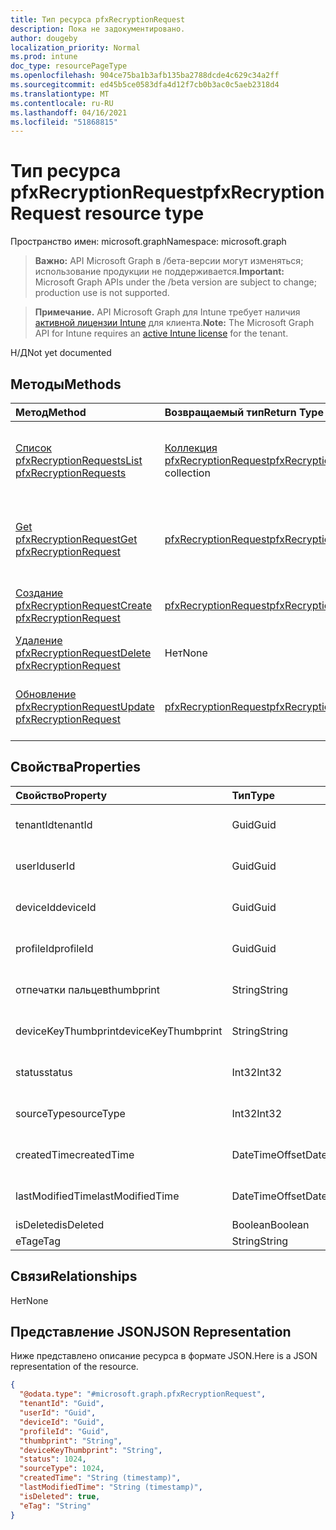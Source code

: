 ```yaml
---
title: Тип ресурса pfxRecryptionRequest
description: Пока не задокументировано.
author: dougeby
localization_priority: Normal
ms.prod: intune
doc_type: resourcePageType
ms.openlocfilehash: 904ce75ba1b3afb135ba2788dcde4c629c34a2ff
ms.sourcegitcommit: ed45b5ce0583dfa4d12f7cb0b3ac0c5aeb2318d4
ms.translationtype: MT
ms.contentlocale: ru-RU
ms.lasthandoff: 04/16/2021
ms.locfileid: "51868815"
---
```

# <a name="pfxrecryptionrequest-resource-type"></a><span data-ttu-id="df465-103">Тип ресурса pfxRecryptionRequest</span><span class="sxs-lookup"><span data-stu-id="df465-103">pfxRecryptionRequest resource type</span></span>

<span data-ttu-id="df465-104">Пространство имен: microsoft.graph</span><span class="sxs-lookup"><span data-stu-id="df465-104">Namespace: microsoft.graph</span></span>

> <span data-ttu-id="df465-105">**Важно:** API Microsoft Graph в /бета-версии могут изменяться; использование продукции не поддерживается.</span><span class="sxs-lookup"><span data-stu-id="df465-105">**Important:** Microsoft Graph APIs under the /beta version are subject to change; production use is not supported.</span></span>

> <span data-ttu-id="df465-106">**Примечание.** API Microsoft Graph для Intune требует наличия [активной лицензии Intune](https://go.microsoft.com/fwlink/?linkid=839381) для клиента.</span><span class="sxs-lookup"><span data-stu-id="df465-106">**Note:** The Microsoft Graph API for Intune requires an [active Intune license](https://go.microsoft.com/fwlink/?linkid=839381) for the tenant.</span></span>

<span data-ttu-id="df465-107">Н/Д</span><span class="sxs-lookup"><span data-stu-id="df465-107">Not yet documented</span></span>

## <a name="methods"></a><span data-ttu-id="df465-108">Методы</span><span class="sxs-lookup"><span data-stu-id="df465-108">Methods</span></span>
|<span data-ttu-id="df465-109">Метод</span><span class="sxs-lookup"><span data-stu-id="df465-109">Method</span></span>|<span data-ttu-id="df465-110">Возвращаемый тип</span><span class="sxs-lookup"><span data-stu-id="df465-110">Return Type</span></span>|<span data-ttu-id="df465-111">Описание</span><span class="sxs-lookup"><span data-stu-id="df465-111">Description</span></span>|
|:---|:---|:---|
|[<span data-ttu-id="df465-112">Список pfxRecryptionRequests</span><span class="sxs-lookup"><span data-stu-id="df465-112">List pfxRecryptionRequests</span></span>](../api/intune-raimportcerts-pfxrecryptionrequest-list.md)|<span data-ttu-id="df465-113">[Коллекция pfxRecryptionRequest](../resources/intune-raimportcerts-pfxrecryptionrequest.md)</span><span class="sxs-lookup"><span data-stu-id="df465-113">[pfxRecryptionRequest](../resources/intune-raimportcerts-pfxrecryptionrequest.md) collection</span></span>|<span data-ttu-id="df465-114">Список свойств и связей объектов [pfxRecryptionRequest.](../resources/intune-raimportcerts-pfxrecryptionrequest.md)</span><span class="sxs-lookup"><span data-stu-id="df465-114">List properties and relationships of the [pfxRecryptionRequest](../resources/intune-raimportcerts-pfxrecryptionrequest.md) objects.</span></span>|
|[<span data-ttu-id="df465-115">Get pfxRecryptionRequest</span><span class="sxs-lookup"><span data-stu-id="df465-115">Get pfxRecryptionRequest</span></span>](../api/intune-raimportcerts-pfxrecryptionrequest-get.md)|[<span data-ttu-id="df465-116">pfxRecryptionRequest</span><span class="sxs-lookup"><span data-stu-id="df465-116">pfxRecryptionRequest</span></span>](../resources/intune-raimportcerts-pfxrecryptionrequest.md)|<span data-ttu-id="df465-117">Чтение свойств и связей объекта [pfxRecryptionRequest.](../resources/intune-raimportcerts-pfxrecryptionrequest.md)</span><span class="sxs-lookup"><span data-stu-id="df465-117">Read properties and relationships of the [pfxRecryptionRequest](../resources/intune-raimportcerts-pfxrecryptionrequest.md) object.</span></span>|
|[<span data-ttu-id="df465-118">Создание pfxRecryptionRequest</span><span class="sxs-lookup"><span data-stu-id="df465-118">Create pfxRecryptionRequest</span></span>](../api/intune-raimportcerts-pfxrecryptionrequest-create.md)|[<span data-ttu-id="df465-119">pfxRecryptionRequest</span><span class="sxs-lookup"><span data-stu-id="df465-119">pfxRecryptionRequest</span></span>](../resources/intune-raimportcerts-pfxrecryptionrequest.md)|<span data-ttu-id="df465-120">Создайте новый [объект pfxRecryptionRequest.](../resources/intune-raimportcerts-pfxrecryptionrequest.md)</span><span class="sxs-lookup"><span data-stu-id="df465-120">Create a new [pfxRecryptionRequest](../resources/intune-raimportcerts-pfxrecryptionrequest.md) object.</span></span>|
|[<span data-ttu-id="df465-121">Удаление pfxRecryptionRequest</span><span class="sxs-lookup"><span data-stu-id="df465-121">Delete pfxRecryptionRequest</span></span>](../api/intune-raimportcerts-pfxrecryptionrequest-delete.md)|<span data-ttu-id="df465-122">Нет</span><span class="sxs-lookup"><span data-stu-id="df465-122">None</span></span>|<span data-ttu-id="df465-123">Удаляет [pfxRecryptionRequest](../resources/intune-raimportcerts-pfxrecryptionrequest.md).</span><span class="sxs-lookup"><span data-stu-id="df465-123">Deletes a [pfxRecryptionRequest](../resources/intune-raimportcerts-pfxrecryptionrequest.md).</span></span>|
|[<span data-ttu-id="df465-124">Обновление pfxRecryptionRequest</span><span class="sxs-lookup"><span data-stu-id="df465-124">Update pfxRecryptionRequest</span></span>](../api/intune-raimportcerts-pfxrecryptionrequest-update.md)|[<span data-ttu-id="df465-125">pfxRecryptionRequest</span><span class="sxs-lookup"><span data-stu-id="df465-125">pfxRecryptionRequest</span></span>](../resources/intune-raimportcerts-pfxrecryptionrequest.md)|<span data-ttu-id="df465-126">Обновление свойств объекта [pfxRecryptionRequest.](../resources/intune-raimportcerts-pfxrecryptionrequest.md)</span><span class="sxs-lookup"><span data-stu-id="df465-126">Update the properties of a [pfxRecryptionRequest](../resources/intune-raimportcerts-pfxrecryptionrequest.md) object.</span></span>|

## <a name="properties"></a><span data-ttu-id="df465-127">Свойства</span><span class="sxs-lookup"><span data-stu-id="df465-127">Properties</span></span>
|<span data-ttu-id="df465-128">Свойство</span><span class="sxs-lookup"><span data-stu-id="df465-128">Property</span></span>|<span data-ttu-id="df465-129">Тип</span><span class="sxs-lookup"><span data-stu-id="df465-129">Type</span></span>|<span data-ttu-id="df465-130">Описание</span><span class="sxs-lookup"><span data-stu-id="df465-130">Description</span></span>|
|:---|:---|:---|
|<span data-ttu-id="df465-131">tenantId</span><span class="sxs-lookup"><span data-stu-id="df465-131">tenantId</span></span>|<span data-ttu-id="df465-132">Guid</span><span class="sxs-lookup"><span data-stu-id="df465-132">Guid</span></span>|<span data-ttu-id="df465-133">Пока не задокументировано.</span><span class="sxs-lookup"><span data-stu-id="df465-133">Not yet documented</span></span>|
|<span data-ttu-id="df465-134">userId</span><span class="sxs-lookup"><span data-stu-id="df465-134">userId</span></span>|<span data-ttu-id="df465-135">Guid</span><span class="sxs-lookup"><span data-stu-id="df465-135">Guid</span></span>|<span data-ttu-id="df465-136">Пока не задокументировано.</span><span class="sxs-lookup"><span data-stu-id="df465-136">Not yet documented</span></span>|
|<span data-ttu-id="df465-137">deviceId</span><span class="sxs-lookup"><span data-stu-id="df465-137">deviceId</span></span>|<span data-ttu-id="df465-138">Guid</span><span class="sxs-lookup"><span data-stu-id="df465-138">Guid</span></span>|<span data-ttu-id="df465-139">Пока не задокументировано.</span><span class="sxs-lookup"><span data-stu-id="df465-139">Not yet documented</span></span>|
|<span data-ttu-id="df465-140">profileId</span><span class="sxs-lookup"><span data-stu-id="df465-140">profileId</span></span>|<span data-ttu-id="df465-141">Guid</span><span class="sxs-lookup"><span data-stu-id="df465-141">Guid</span></span>|<span data-ttu-id="df465-142">Пока не задокументировано.</span><span class="sxs-lookup"><span data-stu-id="df465-142">Not yet documented</span></span>|
|<span data-ttu-id="df465-143">отпечатки пальцев</span><span class="sxs-lookup"><span data-stu-id="df465-143">thumbprint</span></span>|<span data-ttu-id="df465-144">String</span><span class="sxs-lookup"><span data-stu-id="df465-144">String</span></span>|<span data-ttu-id="df465-145">Пока не задокументировано.</span><span class="sxs-lookup"><span data-stu-id="df465-145">Not yet documented</span></span>|
|<span data-ttu-id="df465-146">deviceKeyThumbprint</span><span class="sxs-lookup"><span data-stu-id="df465-146">deviceKeyThumbprint</span></span>|<span data-ttu-id="df465-147">String</span><span class="sxs-lookup"><span data-stu-id="df465-147">String</span></span>|<span data-ttu-id="df465-148">Пока не задокументировано.</span><span class="sxs-lookup"><span data-stu-id="df465-148">Not yet documented</span></span>|
|<span data-ttu-id="df465-149">status</span><span class="sxs-lookup"><span data-stu-id="df465-149">status</span></span>|<span data-ttu-id="df465-150">Int32</span><span class="sxs-lookup"><span data-stu-id="df465-150">Int32</span></span>|<span data-ttu-id="df465-151">Пока не задокументировано.</span><span class="sxs-lookup"><span data-stu-id="df465-151">Not yet documented</span></span>|
|<span data-ttu-id="df465-152">sourceType</span><span class="sxs-lookup"><span data-stu-id="df465-152">sourceType</span></span>|<span data-ttu-id="df465-153">Int32</span><span class="sxs-lookup"><span data-stu-id="df465-153">Int32</span></span>|<span data-ttu-id="df465-154">Пока не задокументировано.</span><span class="sxs-lookup"><span data-stu-id="df465-154">Not yet documented</span></span>|
|<span data-ttu-id="df465-155">createdTime</span><span class="sxs-lookup"><span data-stu-id="df465-155">createdTime</span></span>|<span data-ttu-id="df465-156">DateTimeOffset</span><span class="sxs-lookup"><span data-stu-id="df465-156">DateTimeOffset</span></span>|<span data-ttu-id="df465-157">Пока не задокументировано.</span><span class="sxs-lookup"><span data-stu-id="df465-157">Not yet documented</span></span>|
|<span data-ttu-id="df465-158">lastModifiedTime</span><span class="sxs-lookup"><span data-stu-id="df465-158">lastModifiedTime</span></span>|<span data-ttu-id="df465-159">DateTimeOffset</span><span class="sxs-lookup"><span data-stu-id="df465-159">DateTimeOffset</span></span>|<span data-ttu-id="df465-160">Пока не задокументировано.</span><span class="sxs-lookup"><span data-stu-id="df465-160">Not yet documented</span></span>|
|<span data-ttu-id="df465-161">isDeleted</span><span class="sxs-lookup"><span data-stu-id="df465-161">isDeleted</span></span>|<span data-ttu-id="df465-162">Boolean</span><span class="sxs-lookup"><span data-stu-id="df465-162">Boolean</span></span>|<span data-ttu-id="df465-163">Н/Д</span><span class="sxs-lookup"><span data-stu-id="df465-163">Not yet documented</span></span>|
|<span data-ttu-id="df465-164">eTag</span><span class="sxs-lookup"><span data-stu-id="df465-164">eTag</span></span>|<span data-ttu-id="df465-165">String</span><span class="sxs-lookup"><span data-stu-id="df465-165">String</span></span>|<span data-ttu-id="df465-166">Н/Д</span><span class="sxs-lookup"><span data-stu-id="df465-166">Not yet documented</span></span>|

## <a name="relationships"></a><span data-ttu-id="df465-167">Связи</span><span class="sxs-lookup"><span data-stu-id="df465-167">Relationships</span></span>
<span data-ttu-id="df465-168">Нет</span><span class="sxs-lookup"><span data-stu-id="df465-168">None</span></span>

## <a name="json-representation"></a><span data-ttu-id="df465-169">Представление JSON</span><span class="sxs-lookup"><span data-stu-id="df465-169">JSON Representation</span></span>
<span data-ttu-id="df465-170">Ниже представлено описание ресурса в формате JSON.</span><span class="sxs-lookup"><span data-stu-id="df465-170">Here is a JSON representation of the resource.</span></span>
<!-- {
  "blockType": "resource",
  "keyProperty": "id",
  "@odata.type": "microsoft.graph.pfxRecryptionRequest"
}
-->
``` json
{
  "@odata.type": "#microsoft.graph.pfxRecryptionRequest",
  "tenantId": "Guid",
  "userId": "Guid",
  "deviceId": "Guid",
  "profileId": "Guid",
  "thumbprint": "String",
  "deviceKeyThumbprint": "String",
  "status": 1024,
  "sourceType": 1024,
  "createdTime": "String (timestamp)",
  "lastModifiedTime": "String (timestamp)",
  "isDeleted": true,
  "eTag": "String"
}
```




